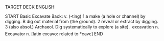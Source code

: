 TARGET DECK
ENGLISH

START
Basic
Excavate
Back: v. (-ting) 1 a make (a hole or channel) by digging. B dig out material from (the ground). 2 reveal or extract by digging. 3 (also absol.) Archaeol. Dig systematically to explore (a site).  excavation n. Excavator n. [latin excavo: related to *cave]
END

